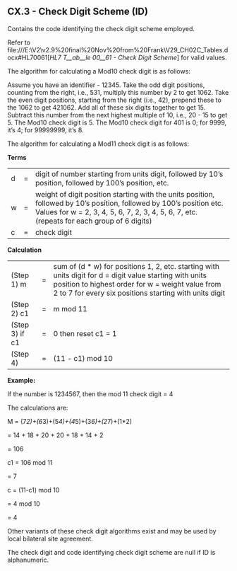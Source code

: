 ## CX.3 - Check Digit Scheme (ID)

Contains the code identifying the check digit scheme employed.

Refer to file:///E:\V2\v2.9%20final%20Nov%20from%20Frank\V29_CH02C_Tables.docx#HL70061[_HL7 T__ab__le 00__61 - Check Digit Scheme_] for valid values.

The algorithm for calculating a Mod10 check digit is as follows:

Assume you have an identifier - 12345. Take the odd digit positions, counting from the right, i.e., 531, multiply this number by 2 to get 1062. Take the even digit positions, starting from the right (i.e., 42), prepend these to the 1062 to get 421062. Add all of these six digits together to get 15. Subtract this number from the next highest multiple of 10, i.e., 20 - 15 to get 5. The Mod10 check digit is 5. The Mod10 check digit for 401 is 0; for 9999, it’s 4; for 99999999, it’s 8.

The algorithm for calculating a Mod11 check digit is as follows:

**Terms**

|     |     |     |
| --- | --- | --- |
| d | = | digit of number starting from units digit, followed by 10’s position, followed by 100’s position, etc. |
| w | = | weight of digit position starting with the units position, followed by 10’s position, followed by 100’s position etc. Values for w = 2, 3, 4, 5, 6, 7, 2, 3, 4, 5, 6, 7, etc. (repeats for each group of 6 digits) |
| c | = | check digit |

**Calculation**

|     |     |     |
| --- | --- | --- |
| (Step 1) m | = | sum of (d * w) for positions 1, 2, etc. starting with units digit for d = digit value starting with units position to highest order for w = weight value from 2 to 7 for every six positions starting with units digit |
| (Step 2) c1 | = | m mod 11 |
| (Step 3) if c1 | = | 0 then reset c1 = 1 |
| (Step 4) | = | (11 - c1) mod 10 |

**Example:**

If the number is 1234567, then the mod 11 check digit = 4

The calculations are:

M = (7*2)+(6*3)+(5*4)+(4*5)+(3*6)+(2*7)+(1*2)

= 14 + 18 + 20 + 20 + 18 + 14 + 2

= 106

c1 = 106 mod 11

= 7

c = (11-c1) mod 10

= 4 mod 10

= 4

Other variants of these check digit algorithms exist and may be used by local bilateral site agreement.

The check digit and code identifying check digit scheme are null if ID is alphanumeric.
